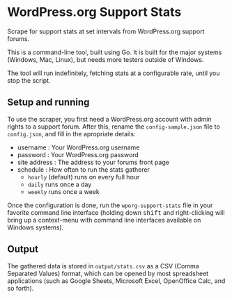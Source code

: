 # WordPress.org Support Stats
Scrape for support stats at set intervals from WordPress.org support forums.

This is a command-line tool, built using Go. It is built for the major systems (Windows, Mac, Linux), but needs more testers outside of Windows.

The tool will run indefinitely, fetching stats at a configurable rate, until you stop the script.

## Setup and running
To use the scraper, you first need a WordPress.org account with admin rights to a support forum.
After this, rename the `config-sample.json` file to `config.json`, and fill in the apropriate details:
- username : Your WordPress.org username
- password : Your WordPress.org password
- site address : The address to your forums front page
- schedule : How often to run the stats gatherer
  - `hourly` (default) runs on every full hour
  - `daily` runs once a day
  - `weekly` runs once a week

Once the configuration is done, run the `wporg-support-stats` file in your favorite command line interface (holding down <kbd>shift</kbd> and right-clicking will bring up a context-menu with command line interfaces available on Windows systems).

## Output
The gathered data is stored in `output/stats.csv` as a CSV (Comma Separated Values) format, which can be opened by most spreadsheet applications (such as Google Sheets, Microsoft Excel, OpenOffice Calc, and so forth).
